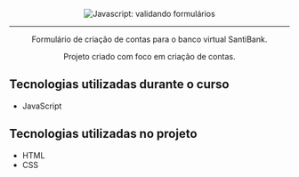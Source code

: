 <p align="center"> <img src="https://imgur.com/mIBmcEL.png" alt="Javascript: validando formulários"> </p>

<hr>

<p align="center">Formulário de criação de contas para o banco virtual SantiBank.</p>
<p align="center"> Projeto criado com foco em criação de contas.<p/>

## Tecnologias utilizadas durante o curso
* JavaScript

## Tecnologias utilizadas no projeto
* HTML
* CSS

